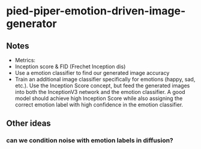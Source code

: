 ﻿# pied-piper-emotion-driven-image-generator

 ## Notes
- Metrics:
- Inception score & FID (Frechet Inception dis)
- Use a emotion classifier to find our generated image accuracy
-   Train an additional image classifier specifically for emotions (happy, sad, etc.). Use the Inception Score concept, but feed the generated images into both the InceptionV3 network and the emotion classifier. A good model should achieve high Inception Score while also assigning the correct emotion label with high confidence in the emotion classifier.

## Other ideas
### can we condition noise with emotion labels in diffusion?
###
